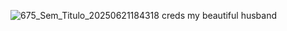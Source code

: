 ![675_Sem_Titulo_20250621184318](https://github.com/user-attachments/assets/716b48ab-5a51-40b6-8a0e-57b07acc914d)
creds my beautiful husband
